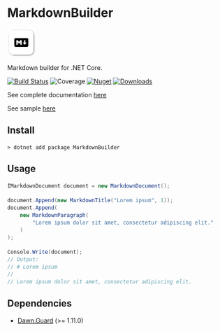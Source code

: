 # MarkdownBuilder

![logo](https://raw.githubusercontent.com/charlesdevandiere/markdown-builder-dotnet/master/logo.png)

Markdown builder for .NET Core.

[![Build Status](https://dev.azure.com/charlesdevandiere/charlesdevandiere/_apis/build/status/charlesdevandiere.markdown-builder-dotnet?branchName=master)](https://dev.azure.com/charlesdevandiere/charlesdevandiere/_build/latest?definitionId=4&branchName=master)
![Coverage](https://img.shields.io/azure-devops/coverage/charlesdevandiere/charlesdevandiere/4/master)
[![Nuget](https://img.shields.io/nuget/v/MarkdownBuilder.svg?color=blue&logo=nuget)](https://www.nuget.org/packages/MarkdownBuilder)
[![Downloads](https://img.shields.io/nuget/dt/MarkdownBuilder.svg?logo=nuget)](https://www.nuget.org/packages/MarkdownBuilder)

See complete documentation [here](https://charlesdevandiere.github.io/markdown-builder-dotnet/)

See sample [here](sample/MarkdownBuilder.Sample)

## Install

```console
> dotnet add package MarkdownBuilder
```

## Usage

```csharp
IMarkdownDocument document = new MarkdownDocument();

document.Append(new MarkdownTitle("Lorem ipsum", 1));
document.Append(
    new MarkdownParagraph(
        "Lorem ipsum dolor sit amet, consectetur adipiscing elit."
    )
);

Console.Write(document);
// Output:
// # Lorem ipsum
//
// Lorem ipsum dolor sit amet, consectetur adipiscing elit.
```

## Dependencies

- [Dawn.Guard](https://www.nuget.org/packages/Dawn.Guard/) (>= 1.11.0)
